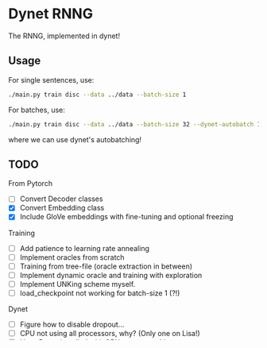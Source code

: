 # Dynet RNNG
The RNNG, implemented in dynet!

## Usage
For single sentences, use:
```bash
./main.py train disc --data ../data --batch-size 1
```
For batches, use:
```bash
./main.py train disc --data ../data --batch-size 32 --dynet-autobatch 1 --dynet-mem 3000  # more memory needed for autobatching
```
where we can use dynet's autobatching!


## TODO
From Pytorch
- [ ] Convert Decoder classes
- [X] Convert Embedding class
- [X] Include GloVe embeddings with fine-tuning and optional freezing

Training
- [ ] Add patience to learning rate annealing
- [ ] Implement oracles from scratch
- [ ] Training from tree-file (oracle extraction in between)
- [ ] Implement dynamic oracle and training with exploration
- [ ] Implement UNKing scheme myself.
- [ ] load_checkpoint not working for batch-size 1 (?!)

Dynet
- [ ] Figure how to disable dropout...
- [ ] CPU not using all processors, why? (Only one on Lisa!)
- [ ] Have Dynet installed with GPU support on Lisa

Experiments
- [ ] Run Dynet on Lisa GPU

Semisupervised
- [ ] Semisupervised training with REINFORCE gradient for unsupervised loss (by sampling trees)
- [ ] Think about baselines
- [ ]
